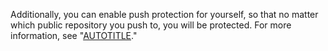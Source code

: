 Additionally, you can enable push protection for yourself, so that no matter which public repository you push to, you will be protected. For more information, see "[AUTOTITLE](/code-security/secret-scanning/push-protection-for-users)."
